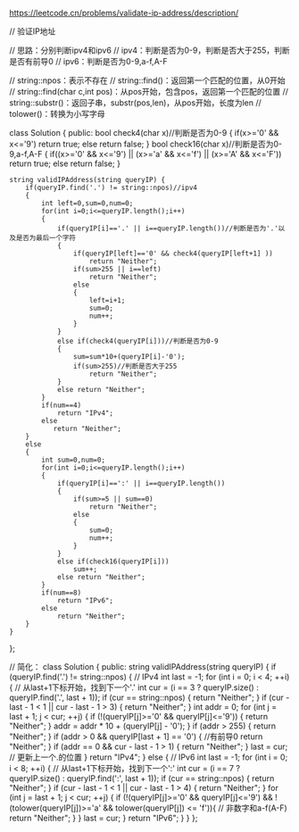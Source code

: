 https://leetcode.cn/problems/validate-ip-address/description/



// 验证IP地址

// 思路：分别判断ipv4和ipv6
// ipv4：判断是否为0-9，判断是否大于255，判断是否有前导0
// ipv6：判断是否为0-9,a-f,A-F

// string::npos：表示不存在
// string::find()：返回第一个匹配的位置，从0开始
// string::find(char c,int pos)：从pos开始，包含pos，返回第一个匹配的位置
// string::substr()：返回子串，substr(pos,len)，从pos开始，长度为len
// tolower()：转换为小写字母

class Solution {
public:
    bool check4(char x)//判断是否为0-9
    {
        if(x>='0' && x<='9')
            return true;
        else return false;
    }
    bool check16(char x)//判断是否为0-9,a-f,A-F
    {
        if((x>='0' && x<='9') || (x>='a' && x<='f') || (x>='A' && x<='F'))
            return true;
        else return false;
    }


    string validIPAddress(string queryIP) {
        if(queryIP.find('.') != string::npos)//ipv4
        {
            int left=0,sum=0,num=0;
            for(int i=0;i<=queryIP.length();i++)
            {
                if(queryIP[i]=='.' || i==queryIP.length())//判断是否为'.'以及是否为最后一个字符
                {
                    if(queryIP[left]=='0' && check4(queryIP[left+1] ))
                        return "Neither";
                    if(sum>255 || i==left)
                        return "Neither";
                    else
                    {
                        left=i+1;
                        sum=0;
                        num++;
                    }
                }
                else if(check4(queryIP[i]))//判断是否为0-9
                {  
                    sum=sum*10+(queryIP[i]-'0');
                    if(sum>255)//判断是否大于255
                        return "Neither";
                } 
                else return "Neither";
            }
            if(num==4)
                return "IPv4";
            else
               return "Neither";
        }
        else
        {
            int sum=0,num=0;
            for(int i=0;i<=queryIP.length();i++)
            {
                if(queryIP[i]==':' || i==queryIP.length())
                {
                    if(sum>=5 || sum==0)
                        return "Neither";
                    else
                    {
                        sum=0;
                        num++;
                    }
                }
                else if(check16(queryIP[i]))
                    sum++;
                else return "Neither";
            }
            if(num==8)
                return "IPv6";
            else
                return "Neither";
        }
    } 
};




// 简化：
class Solution {
public:
    string validIPAddress(string queryIP) {
        if (queryIP.find('.') != string::npos) {
            // IPv4
            int last = -1;
            for (int i = 0; i < 4; ++i) {
                // 从last+1下标开始，找到下一个'.'
                int cur = (i == 3 ? queryIP.size() : queryIP.find('.', last + 1));
                if (cur == string::npos) {
                    return "Neither";
                }
                if (cur - last - 1 < 1 || cur - last - 1 > 3) {
                    return "Neither";
                }
                int addr = 0;
                for (int j = last + 1; j < cur; ++j) {
                    if (!(queryIP[j]>='0' && queryIP[j]<='9')) {
                        return "Neither";
                    }
                    addr = addr * 10 + (queryIP[j] - '0');
                }
                if (addr > 255) {
                    return "Neither";
                }
                if (addr > 0 && queryIP[last + 1] == '0') { //有前导0
                    return "Neither";
                }
                if (addr == 0 && cur - last - 1 > 1) {
                    return "Neither";
                }
                last = cur; // 更新上一个.的位置
            }
            return "IPv4";
        }
        else {
            // IPv6
            int last = -1;
            for (int i = 0; i < 8; ++i) {
                // 从last+1下标开始，找到下一个':'
                int cur = (i == 7 ? queryIP.size() : queryIP.find(':', last + 1));
                if (cur == string::npos) {
                    return "Neither";
                }
                if (cur - last - 1 < 1 || cur - last - 1 > 4) {
                    return "Neither";
                }
                for (int j = last + 1; j < cur; ++j) {
                    if (!(queryIP[j]>='0' && queryIP[j]<='9') && !(tolower(queryIP[j])>='a' && tolower(queryIP[j]) <= 'f')){
                      // 非数字和a-f(A-F)
                        return "Neither";
                    }
                }
                last = cur;
            }
            return "IPv6";
        }
    }
};